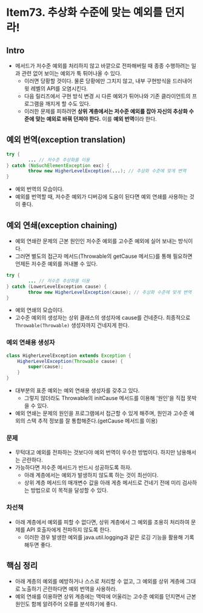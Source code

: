 # Item73. 추상화 수준에 맞는 예외를 던지라!

## Intro

- 메서드가 저수준 예외를 처리하지 않고 바깥으로 전파해버릴 때 종종 수행하려는 일과 관련 없어 보이는 예외가 툭 튀어나올 수 있다.
  - 이러면 당황할 것이다. 물론 당황에만 그치지 않고, 내부 구현방식을 드러내어 윗 레벨의 API를 오염시킨다.
  - 다음 릴리즈에서 구현 방식 변경 시 다른 예외가 튀어나와 기존 클라이언트의 프로그램을 깨지게 할 수도 있다.
  - 이러한 문제를 피하려면 **상위 계층에서는 저수준 예외를 잡아 자신의 추상화 수준에 맞는 예외로 바꿔 던져야 한다.** 이를 **예외 번역**이라 한다.






## 예외 번역(exception translation)

~~~java
try {
  		... // 저수준 추상화를 이용
} catch (NoSuchElementException exc) {
  		throw new HigherLevelException(...); // 추상화 수준에 맞게 변역
}
~~~

- 예외 번역의 모습이다.
- 예외를 번역할 때, 저수준 예외가 디버깅에 도움이 된다면 예외 연쇄를 사용하는 것이 좋다.





## 예외 연쇄(exception chaining)

- 예외 연쇄란 문제의 근본 원인인 저수준 예외를 고수준 예외에 실어 보내는 방식이다.
- 그러면 별도의 접근자 메서드(Throwable의 getCause 메서드)를 통해 필요하면 언제든 저수준 예외를 꺼내볼 수 있다.

~~~java
try {
  		... // 저수준 추상화를 이용
} catch (LowerLevelException cause) {
  		throw new HigherLevelException(cause); // 추상화 수준에 맞게 변역
}
~~~

- 예외 연쇄의 모습이다.
- 고수준 예외의 생성자는 상위 클래스의 생성자에 cause를 건네준다. 최종적으로 `Throwable(Throwable)` 생성자까지 건네지게 한다.



### 예외 연쇄용 생성자

~~~java
class HigherLevelException extends Exception {
    HigherLevelException(Throwable cause) {
        super(cause);
    }
}
~~~

- 대부분의 표준 예외는 예외 연쇄용 생성자를 갖추고 있다.
  - 그렇지 않더라도 Throwable의 initCause 메서드를 이용해 '원인'을 직접 못박을 수 있다.
- 예외 연쇄는 문제의 원인을 프로그램에서 접근할 수 있게 해주며, 원인과 고수준 예외의 스택 추적 정보를 잘 통합해준다.(getCause 메서드를 이용)



### 문제

- 무턱대고 예외를 전파하는 것보다야 예외 번역이 우수한 방법이다. 하지만 남용해서는 곤란하다.
- 가능하다면 저수준 메서드가 반드시 성공하도록 하자. 
  - 아래 계층에서는 예외가 발생하지 않도록 하는 것이 최선이다.
  - 상위 계층 메서드의 매개변수 값을 아래 게층 메서드로 건네기 전에 미리 검사하는 방법으로 이 목적을 달성할 수 있다.



### 차선책

- 아래 계층에서 예외를 피할 수 없다면, 상위 계층에서 그 예외를 조용히 처리하여 문제를 API 호출자에게 전파하지 않도록 한다.
  - 이러한 경우 발생한 예외를 java.util.logging과 같은 로깅 기능을 활용해 기록해두면 좋다.





## 핵심 정리

- 아래 계층의 예외를 예방하거나 스스로 처리할 수 없고, 그 예외를 상위 계층에 그대로 노출하기 곤란하다면 예외 번역을 사용하라.
- 예외 연쇄를 이용하면 상위 계층에는 맥락에 어울리는 고수준 예외를 던지면서 근본 원인도 함께 알려주어 오류를 분석하기에 좋다.
